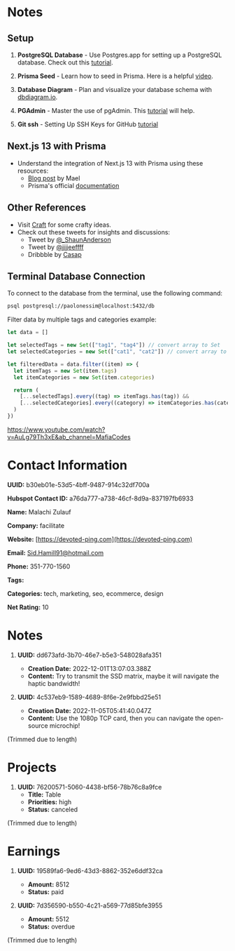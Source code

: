 # Notes

## Setup

1. **PostgreSQL Database** - Use Postgres.app for setting up a PostgreSQL database. Check out this [tutorial](https://www.youtube.com/watch?v=wTqosS71Dc4&t=100s&ab_channel=Prisma).

2. **Prisma Seed** - Learn how to seed in Prisma. Here is a helpful [video](https://www.youtube.com/watch?v=2LwTUIqjbPo&ab_channel=Prisma).

3. **Database Diagram** - Plan and visualize your database schema with [dbdiagram.io](https://dbdiagram.io/d).

4. **PGAdmin** - Master the use of pgAdmin. This [tutorial](https://www.youtube.com/watch?v=WFT5MaZN6g4&ab_channel=DatabaseStar) will help.

5. **Git ssh** - Setting Up SSH Keys for GitHub [tutorial](https://www.youtube.com/watch?v=8X4u9sca3Io&ab_channel=VictorGeislinger)

## Next.js 13 with Prisma

- Understand the integration of Next.js 13 with Prisma using these resources:
  - [Blog post](https://mael.app/blog/nextjs-13-app-directory-prisma-3nnl) by Mael
  - Prisma's official [documentation](https://www.prisma.io/docs/guides/other/troubleshooting-orm/help-articles/nextjs-prisma-client-dev-practices)

## Other References

- Visit [Craft](https://craft.mxkaske.dev/) for some crafty ideas.
- Check out these tweets for insights and discussions:
  - Tweet by [@\_ShaunAnderson](https://twitter.com/_ShaunAnderson/status/1661632252068102144/photo/1)
  - Tweet by [@jjjjeeffff](https://twitter.com/jjjjeeffff/status/1656476058420666368)
  - Dribbble by [Casap](https://dribbble.com/shots/19382619-Contacts-list-details)

## Terminal Database Connection

To connect to the database from the terminal, use the following command:

```bash
psql postgresql://paolonessim@localhost:5432/db
```

Filter data by multiple tags and categories example:

```js
let data = []

let selectedTags = new Set(["tag1", "tag4"]) // convert array to Set
let selectedCategories = new Set(["cat1", "cat2"]) // convert array to Set

let filteredData = data.filter((item) => {
  let itemTags = new Set(item.tags)
  let itemCategories = new Set(item.categories)

  return (
    [...selectedTags].every((tag) => itemTags.has(tag)) &&
    [...selectedCategories].every((category) => itemCategories.has(category))
  )
})
```

https://www.youtube.com/watch?v=AuLg79Th3xE&ab_channel=MafiaCodes

# Contact Information

**UUID:** b30eb01e-53d5-4bff-9487-914c32df700a

**Hubspot Contact ID:** a76da777-a738-46cf-8d9a-837197fb6933

**Name:** Malachi Zulauf

**Company:** facilitate

**Website:** [https://devoted-ping.com](https://devoted-ping.com)

**Email:** [Sid.Hamill91@hotmail.com](mailto:Sid.Hamill91@hotmail.com)

**Phone:** 351-770-1560

**Tags:**

**Categories:** tech, marketing, seo, ecommerce, design

**Net Rating:** 10

# Notes

1. **UUID:** dd673afd-3b70-46e7-b5e3-548028afa351

   - **Creation Date:** 2022-12-01T13:07:03.388Z
   - **Content:** Try to transmit the SSD matrix, maybe it will navigate the haptic bandwidth!

2. **UUID:** 4c537eb9-1589-4689-8f6e-2e9fbbd25e51
   - **Creation Date:** 2022-11-05T05:41:40.047Z
   - **Content:** Use the 1080p TCP card, then you can navigate the open-source microchip!

(Trimmed due to length)

# Projects

1. **UUID:** 76200571-5060-4438-bf56-78b76c8a9fce
   - **Title:** Table
   - **Priorities:** high
   - **Status:** canceled

(Trimmed due to length)

# Earnings

1. **UUID:** 19589fa6-9ed6-43d3-8862-352e6ddf32ca

   - **Amount:** 8512
   - **Status:** paid

2. **UUID:** 7d356590-b550-4c21-a569-77d85bfe3955
   - **Amount:** 5512
   - **Status:** overdue

(Trimmed due to length)
